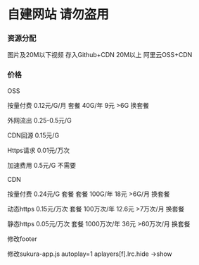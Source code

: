 # **自建网站 请勿盗用**



### 资源分配

图片及20M以下视频 存入Github+CDN
20M以上 阿里云OSS+CDN



### 价格

OSS 

按量付费 0.12元/G/月	套餐 40G/年 9元     >6G 换套餐

外网流出 0.25-0.5元/G

CDN回源 0.15元/G

Https请求 0.01元/万次

加速费用 0.5元/G  不需要



CDN

按量付费 0.24元/G 套餐	套餐 100G/年 18元	>6G/月 换套餐

动态https 0.15元/万次	套餐 100万次/年 12.6元	>7万次/月 换套餐

静态https 0.05元/万次	套餐 1000万次/年 36元	>60万次/月 换套餐

修改footer
<canvas class="fireworks" style="position:fixed;left:0;top:0;z-index:99999999;pointer-events:none;"></canvas>
<script type="text/javascript" src="https://cdn.jsdelivr.net/gh/GavinIves/love.ivesgo@master/JS/shubiao.js"></script>

修改sukura-app.js 
autoplay=1
aplayers[f].lrc.hide ->show
